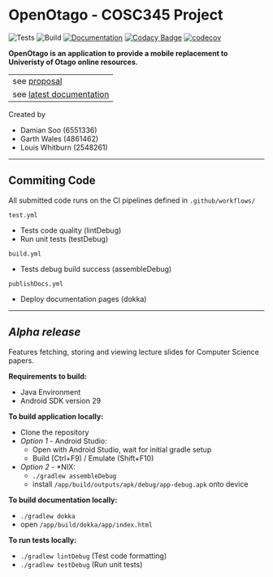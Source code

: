 # OpenOtago - COSC345 Project
![Tests](https://github.com/GenericPath/345/workflows/Tests/badge.svg) ![Build](https://github.com/GenericPath/345/workflows/Build/badge.svg) [![Documentation](https://github.com/GenericPath/345/workflows/Documentation/badge.svg)](https://zyviax.github.io/345Documentation/app/index.html) [![Codacy Badge](https://app.codacy.com/project/badge/Grade/69862f4fa1f84105979181bf83eb4340)](https://www.codacy.com/manual/garth.dhnz/345?utm_source=github.com&amp;utm_medium=referral&amp;utm_content=GenericPath/345&amp;utm_campaign=Badge_Grade) [![codecov](https://codecov.io/gh/GenericPath/345/branch/master/graph/badge.svg)](https://codecov.io/gh/GenericPath/345)

**OpenOtago is an application to provide a mobile replacement to Univeristy of Otago online resources.**

<table>
<tr>
    <td>see <a href="https://github.com/GenericPath/345/blob/master/proposal/proposal.pdf">proposal</a></td> 
</tr>

<tr>
    <td>see <a href="https://zyviax.github.io/345Documentation/app/index.html">latest documentation</a></td>
</tr>
</table>

Created by
-   Damian Soo (6551336)
-   Garth Wales (4861462)
-   Louis Whitburn (2548261)

---
## **Commiting Code** 
All submitted code runs on the CI pipelines defined in ```.github/workflows/```

```test.yml```

-   Tests code quality (lintDebug)
-   Run unit tests (testDebug)
 
```build.yml```

-   Tests debug build success (assembleDebug)  

```publishDocs.yml```

-   Deploy documentation pages (dokka)

---
## *Alpha release* 
Features fetching, storing and viewing lecture slides for Computer Science papers.

**Requirements to build:**

-   Java Environment
-   Android SDK version 29 

**To build application locally:**

-   Clone the repository
-   *Option 1* - Android Studio:
    -   Open with Android Studio, wait for initial gradle setup
    -   Build (Ctrl+F9) / Emulate (Shift+F10)
-   *Option 2* - *NIX:
    -   ```./gradlew assembleDebug```
    -   install ```/app/build/outputs/apk/debug/app-debug.apk``` onto device

**To build documentation locally:**

-   ```./gradlew dokka```
-   open ```/app/build/dokka/app/index.html```

**To run tests locally:**

-   ```./gradlew lintDebug``` (Test code formatting)
-   ```./gradlew testDebug``` (Run unit tests)
